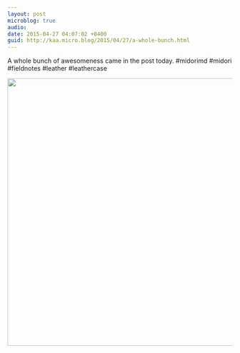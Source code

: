 ```yaml
---
layout: post
microblog: true
audio: 
date: 2015-04-27 04:07:02 +0400
guid: http://kaa.micro.blog/2015/04/27/a-whole-bunch.html
---
```

A whole bunch of awesomeness came in the post today. #midorimd #midori #fieldnotes #leather #leathercase

<img src="https://micro.kaa.bz/uploads/2018/ddd29b446f.jpg" width="600" height="600" />
